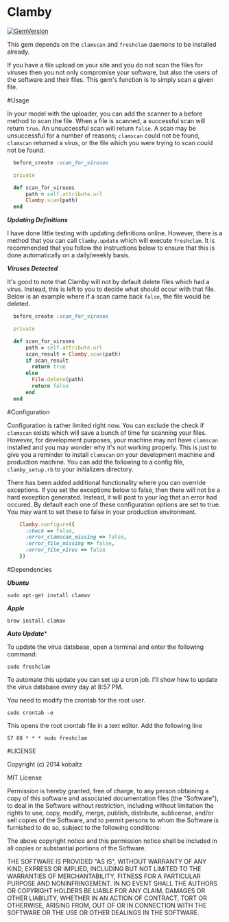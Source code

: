 # Clamby
[![GemVersion](https://badge.fury.io/rb/clamby.png)](https://badge.fury.io/rb/clamby.png)

This gem depends on the `clamscan` and `freshclam` daemons to be installed already.

If you have a file upload on your site and you do not scan the files for viruses then you not only compromise your software, but also the users of the software and their files. This gem's function is to simply scan a given file.

#Usage

In your model with the uploader, you can add the scanner to a before method to scan the file. When a file is scanned, a successful scan will return `true`. An unsuccessful scan will return `false`. A scan may be unsuccessful for a number of reasons; `clamscan` could not be found, `clamscan` returned a virus, or the file which you were trying to scan could not be found.

```ruby
  before_create :scan_for_viruses

  private

  def scan_for_viruses
      path = self.attribute.url
      Clamby.scan(path)
  end
```

***Updating Definitions***

I have done little testing with updating definitions online. However, there is a method that you can call `Clamby.update` which will execute `freshclam`. It is recommended that you follow the instructions below to ensure that this is done automatically on a daily/weekly basis.

***Viruses Detected***

It's good to note that Clamby will not by default delete files which had a virus. Instead, this is left to you to decide what should occur with that file. Below is an example where if a scan came back `false`, the file would be deleted.

```ruby
  before_create :scan_for_viruses

  private

  def scan_for_viruses
      path = self.attribute.url
      scan_result = Clamby.scan(path)
      if scan_result
        return true
      else
        File.delete(path)
        return false
      end
  end
```


#Configuration

Configuration is rather limited right now. You can exclude the check if `clamscan` exists which will save a bunch of time for scanning your files. However, for development purposes, your machine may not have `clamscan` installed and you may wonder why it's not working properly. This is just to give you a reminder to install `clamscan` on your development machine and production machine. You can add the following to a config file, `clamby_setup.rb` to your initializers directory.

There has been added additional functionality where you can override exceptions. If you set the exceptions below to false, then there will not be a hard exception generated. Instead, it will post to your log that an error had occured. By default each one of these configuration options are set to true. You may want to set these to false in your production environment.

```ruby
    Clamby.configure({
      :check => false,
      :error_clamscan_missing => false,
      :error_file_missing => false,
      :error_file_virus => false
    })
```

#Dependencies

***Ubuntu***

`sudo apt-get install clamav`

***Apple***

`brew install clamav`

***Auto Update****

To update the virus database, open a terminal and enter the following command:

`sudo freshclam`

To automate this update you can set up a cron job. I'll show how to update the virus database every day at 8:57 PM. 

You need to modify the crontab for the root user.

`sudo crontab -e`

This opens the root crontab file in a text editor. Add the following line

`57 08 * * * sudo freshclam`

#LICENSE

Copyright (c) 2014 kobaltz

MIT License

Permission is hereby granted, free of charge, to any person obtaining a copy of this software and associated documentation files (the "Software"), to deal in the Software without restriction, including without limitation the rights to use, copy, modify, merge, publish, distribute, sublicense, and/or sell copies of the Software, and to permit persons to whom the Software is furnished to do so, subject to the following conditions:

The above copyright notice and this permission notice shall be included in all copies or substantial portions of the Software.

THE SOFTWARE IS PROVIDED "AS IS", WITHOUT WARRANTY OF ANY KIND, EXPRESS OR IMPLIED, INCLUDING BUT NOT LIMITED TO THE WARRANTIES OF MERCHANTABILITY, FITNESS FOR A PARTICULAR PURPOSE AND NONINFRINGEMENT. IN NO EVENT SHALL THE AUTHORS OR COPYRIGHT HOLDERS BE LIABLE FOR ANY CLAIM, DAMAGES OR OTHER LIABILITY, WHETHER IN AN ACTION OF CONTRACT, TORT OR OTHERWISE, ARISING FROM, OUT OF OR IN CONNECTION WITH THE SOFTWARE OR THE USE OR OTHER DEALINGS IN THE SOFTWARE.
